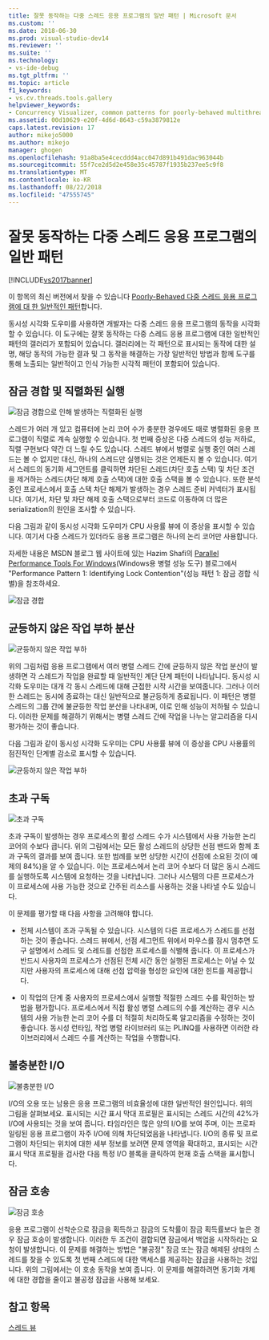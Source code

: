 ```yaml
---
title: 잘못 동작하는 다중 스레드 응용 프로그램의 일반 패턴 | Microsoft 문서
ms.custom: ''
ms.date: 2018-06-30
ms.prod: visual-studio-dev14
ms.reviewer: ''
ms.suite: ''
ms.technology:
- vs-ide-debug
ms.tgt_pltfrm: ''
ms.topic: article
f1_keywords:
- vs.cv.threads.tools.gallery
helpviewer_keywords:
- Concurrency Visualizer, common patterns for poorly-behaved multithreaded applications
ms.assetid: 00d10629-e20f-4d6d-8643-c59a3879812e
caps.latest.revision: 17
author: mikejo5000
ms.author: mikejo
manager: ghogen
ms.openlocfilehash: 91a8ba5e4cecddd4acc047d891b491dac963044b
ms.sourcegitcommit: 55f7ce2d5d2e458e35c45787f1935b237ee5c9f8
ms.translationtype: MT
ms.contentlocale: ko-KR
ms.lasthandoff: 08/22/2018
ms.locfileid: "47555745"
---
```

# <a name="common-patterns-for-poorly-behaved-multithreaded-applications"></a>잘못 동작하는 다중 스레드 응용 프로그램의 일반 패턴
[!INCLUDE[vs2017banner](../includes/vs2017banner.md)]

이 항목의 최신 버전에서 찾을 수 있습니다 [Poorly-Behaved 다중 스레드 응용 프로그램에 대 한 일반적인 패턴](https://docs.microsoft.com/visualstudio/profiling/common-patterns-for-poorly-behaved-multithreaded-applications)합니다.  
  
동시성 시각화 도우미를 사용하면 개발자는 다중 스레드 응용 프로그램의 동작을 시각화할 수 있습니다. 이 도구에는 잘못 동작하는 다중 스레드 응용 프로그램에 대한 일반적인 패턴의 갤러리가 포함되어 있습니다. 갤러리에는 각 패턴으로 표시되는 동작에 대한 설명, 해당 동작의 가능한 결과 및 그 동작을 해결하는 가장 일반적인 방법과 함께 도구를 통해 노출되는 일반적이고 인식 가능한 시각적 패턴이 포함되어 있습니다.  
  
## <a name="lock-contention-and-serialized-execution"></a>잠금 경합 및 직렬화된 실행  
 ![잠금 경합으로 인해 발생하는 직렬화된 실행](../profiling/media/lockcontention-serialized.png "LockContention_Serialized")  
  
 스레드가 여러 개 있고 컴퓨터에 논리 코어 수가 충분한 경우에도 때로 병렬화된 응용 프로그램이 직렬로 계속 실행할 수 있습니다. 첫 번째 증상은 다중 스레드의 성능 저하로, 직렬 구현보다 약간 더 느릴 수도 있습니다. 스레드 뷰에서 병렬로 실행 중인 여러 스레드는 볼 수 없지만 대신, 하나의 스레드만 실행되는 것은 언제든지 볼 수 있습니다. 여기서 스레드의 동기화 세그먼트를 클릭하면 차단된 스레드(차단 호출 스택) 및 차단 조건을 제거하는 스레드(차단 해제 호출 스택)에 대한 호출 스택을 볼 수 있습니다. 또한 분석 중인 프로세스에서 호출 스택 차단 해제가 발생하는 경우 스레드 준비 커넥터가 표시됩니다. 여기서, 차단 및 차단 해제 호출 스택으로부터 코드로 이동하여 더 많은 serialization의 원인을 조사할 수 있습니다.  
  
 다음 그림과 같이 동시성 시각화 도우미가 CPU 사용률 뷰에 이 증상을 표시할 수 있습니다. 여기서 다중 스레드가 있더라도 응용 프로그램은 하나의 논리 코어만 사용합니다.  
  
 자세한 내용은 MSDN 블로그 웹 사이트에 있는 Hazim Shafi의 [Parallel Performance Tools For Windows](http://go.microsoft.com/fwlink/?LinkID=160569)(Windows용 병렬 성능 도구) 블로그에서 "Performance Pattern 1: Identifying Lock Contention"(성능 패턴 1: 잠금 경합 식별)을 참조하세요.  
  
 ![잠금 경합](../profiling/media/lockcontention-2.png "LockContention_2")  
  
## <a name="uneven-workload-distribution"></a>균등하지 않은 작업 부하 분산  
 ![균등하지 않은 작업 부하](../profiling/media/unevenworkload-1.png "UnevenWorkLoad_1")  
  
 위의 그림처럼 응용 프로그램에서 여러 병렬 스레드 간에 균등하지 않은 작업 분산이 발생하면 각 스레드가 작업을 완료할 때 일반적인 계단 단계 패턴이 나타납니다. 동시성 시각화 도우미는 대개 각 동시 스레드에 대해 근접한 시작 시간을 보여줍니다. 그러나 이러한 스레드는 동시에 종료하는 대신 일반적으로 불균등하게 종료됩니다. 이 패턴은 병렬 스레드의 그룹 간에 불균등한 작업 분산을 나타내며, 이로 인해 성능이 저하될 수 있습니다. 이러한 문제를 해결하기 위해서는 병렬 스레드 간에 작업을 나누는 알고리즘을 다시 평가하는 것이 좋습니다.  
  
 다음 그림과 같이 동시성 시각화 도우미는 CPU 사용률 뷰에 이 증상을 CPU 사용률의 점진적인 단계별 감소로 표시할 수 있습니다.  
  
 ![균등하지 않은 작업 부하](../profiling/media/unevenworkload-2.png "UnevenWorkload_2")  
  
## <a name="oversubscription"></a>초과 구독  
 ![초과 구독](../profiling/media/oversubscription.png "초과 구독")  
  
 초과 구독이 발생하는 경우 프로세스의 활성 스레드 수가 시스템에서 사용 가능한 논리 코어의 수보다 큽니다. 위의 그림에서는 모든 활성 스레드의 상당한 선점 밴드와 함께 초과 구독의 결과를 보여 줍니다. 또한 범례를 보면 상당한 시간이 선점에 소요된 것(이 예제의 84%)을 알 수 있습니다. 이는 프로세스에서 논리 코어 수보다 더 많은 동시 스레드를 실행하도록 시스템에 요청하는 것을 나타냅니다. 그러나 시스템의 다른 프로세스가 이 프로세스에 사용 가능한 것으로 간주된 리소스를 사용하는 것을 나타낼 수도 있습니다.  
  
 이 문제를 평가할 때 다음 사항을 고려해야 합니다.  
  
-   전체 시스템이 초과 구독될 수 있습니다. 시스템의 다른 프로세스가 스레드를 선점하는 것이 좋습니다. 스레드 뷰에서, 선점 세그먼트 위에서 마우스를 잠시 멈추면 도구 설명에서 스레드 및 스레드를 선점한 프로세스를 식별해 줍니다. 이 프로세스가 반드시 사용자의 프로세스가 선점된 전체 시간 동안 실행된 프로세스는 아닐 수 있지만 사용자의 프로세스에 대해 선점 압력을 형성한 요인에 대한 힌트를 제공합니다.  
  
-   이 작업의 단계 중 사용자의 프로세스에서 실행할 적절한 스레드 수를 확인하는 방법을 평가합니다. 프로세스에서 직접 활성 병렬 스레드의 수를 계산하는 경우 시스템의 사용 가능한 논리 코어 수를 더 적절히 처리하도록 알고리즘을 수정하는 것이 좋습니다. 동시성 런타임, 작업 병렬 라이브러리 또는 PLINQ를 사용하면 이러한 라이브러리에서 스레드 수를 계산하는 작업을 수행합니다.  
  
## <a name="inefficient-io"></a>불충분한 I/O  
 ![불충분한 I/O](../profiling/media/inefficient-io.png "Inefficient_IO")  
  
 I/O의 오용 또는 남용은 응용 프로그램의 비효율성에 대한 일반적인 원인입니다. 위의 그림을 살펴보세요. 표시되는 시간 표시 막대 프로필은 표시되는 스레드 시간의 42%가 I/O에 사용되는 것을 보여 줍니다. 타임라인은 많은 양의 I/O를 보여 주며, 이는 프로파일링된 응용 프로그램이 자주 I/O에 의해 차단되었음을 나타냅니다. I/O의 종류 및 프로그램이 차단되는 위치에 대한 세부 정보를 보려면 문제 영역을 확대하고, 표시되는 시간 표시 막대 프로필을 검사한 다음 특정 I/O 블록을 클릭하여 현재 호출 스택을 표시합니다.  
  
## <a name="lock-convoys"></a>잠금 호송  
 ![잠금 호송](../profiling/media/lock-convoys.png "Lock_Convoys")  
  
 응용 프로그램이 선착순으로 잠금을 획득하고 잠금의 도착률이 잠금 획득률보다 높은 경우 잠금 호송이 발생합니다. 이러한 두 조건이 결합되면 잠금에서 백업을 시작하라는 요청이 발생합니다. 이 문제를 해결하는 방법은 "불공정" 잠금 또는 잠금 해제된 상태의 스레드를 찾을 수 있도록 첫 번째 스레드에 대한 액세스를 제공하는 잠금을 사용하는 것입니다. 위의 그림에서는 이 호송 동작을 보여 줍니다. 이 문제를 해결하려면 동기화 개체에 대한 경합을 줄이고 불공정 잠금을 사용해 보세요.  
  
## <a name="see-also"></a>참고 항목  
 [스레드 뷰](../profiling/threads-view-parallel-performance.md)



